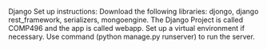 Django Set up instructions:
Download the following libraries: djongo, django rest_framework, serializers, mongoengine.
The Django Project is called COMP496 and the app is called webapp.
Set up a virtual environment if necessary.
Use command (python manage.py runserver) to run the server.

